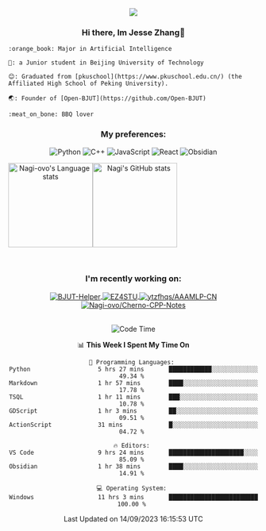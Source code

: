 <div align="center">
  <img src="/assets/gif.webp" style="max-width: 100%; height: auto;">

   ### Hi there, Im Jesse Zhang👋
   
  <div align="left">
    
  
    :orange_book: Major in Artificial Intelligence
    
    🔬: a Junior student in Beijing University of Technology
    
    😊: Graduated from [pkuschool](https://www.pkuschool.edu.cn/) (the Affiliated High School of Peking University).
    
    🌏: Founder of [Open-BJUT](https://github.com/Open-BJUT)
    
    :meat_on_bone: BBQ lover
    
  </div>
  
### My preferences:
![Python](https://img.shields.io/badge/python-3670A0?style=for-the-badge&logo=python&logoColor=ffdd54)
![C++](https://img.shields.io/badge/c++-%2300599C.svg?style=for-the-badge&logo=c%2B%2B&logoColor=white)
![JavaScript](https://img.shields.io/badge/javascript-%23323330.svg?style=for-the-badge&logo=javascript&logoColor=%23F7DF1E)
![React](https://img.shields.io/badge/react-%2320232a.svg?style=for-the-badge&logo=react&logoColor=%2361DAFB)
![Obsidian](https://img.shields.io/badge/Obsidian-%23483699.svg?style=for-the-badge&logo=obsidian&logoColor=white)
 <!-- ![Docker](https://img.shields.io/badge/docker-%230db7ed.svg?style=for-the-badge&logo=docker&logoColor=white) -->


<div style="display:flex; flex-wrap:wrap; height: 200px;">
  <img height="170" src="https://github-readme-stats-git-main-nagi-ovo.vercel.app/api/top-langs/?username=Nagi-ovo&hide=css,scss,html,java,typescript&layout=compact&card_width=345&card_height=400" alt="Nagi-ovo's Language stats">
  <img height="170" src="https://github-readme-stats-git-main-nagi-ovo.vercel.app/api?username=Nagi-ovo&show_icons=true&theme=radical&orgs=Open-BJUT" alt="Nagi's GitHub stats">
</div>

### I'm recently working on:</a>

 <div>
<a href="https://github.com/Open-BJUT/BJUT-Helper">
  <img align="center" src="https://github-readme-stats-git-main-nagi-ovo.vercel.app/api/pin/?username=Nagi-ovo&repo=BJUT-Helper" alt="BJUT-Helper">
</a>
<a href="https://github.com/Nagi-ovo/EZ4STU">
  <img align="center" src="https://github-readme-stats-git-main-nagi-ovo.vercel.app/api/pin/?username=Nagi-ovo&repo=EZ4STU" alt="EZ4STU">
</a>  
<a href="https://github.com/ytzfhqs/AAAMLP-CN">
  <img align="center" src="https://github-readme-stats-git-main-nagi-ovo.vercel.app/api/pin/?username=ytzfhqs&repo=AAAMLP-CN&show_owner=true" alt="ytzfhqs/AAAMLP-CN">
</a>  
<a href="https://github.com/Nagi-ovo/Cherno-CPP-Notes">
  <img align="center" src="https://github-readme-stats-git-main-nagi-ovo.vercel.app/api/pin/?username=Nagi-ovo&repo=Cherno-CPP-Notes"  alt="Nagi-ovo/Cherno-CPP-Notes">
</a>  
</div>

<br />

<!--START_SECTION:waka-->
![Code Time](http://img.shields.io/badge/Code%20Time-193%20hrs%2011%20mins-blue)

📊 **This Week I Spent My Time On** 

```text
💬 Programming Languages: 
Python                   5 hrs 27 mins       ████████████░░░░░░░░░░░░░   49.34 % 
Markdown                 1 hr 57 mins        ████░░░░░░░░░░░░░░░░░░░░░   17.78 % 
TSQL                     1 hr 11 mins        ███░░░░░░░░░░░░░░░░░░░░░░   10.78 % 
GDScript                 1 hr 3 mins         ██░░░░░░░░░░░░░░░░░░░░░░░   09.51 % 
ActionScript             31 mins             █░░░░░░░░░░░░░░░░░░░░░░░░   04.72 % 

🔥 Editors: 
VS Code                  9 hrs 24 mins       █████████████████████░░░░   85.09 % 
Obsidian                 1 hr 38 mins        ████░░░░░░░░░░░░░░░░░░░░░   14.91 % 

💻 Operating System: 
Windows                  11 hrs 3 mins       █████████████████████████   100.00 % 
```


 Last Updated on 14/09/2023 16:15:53 UTC
<!--END_SECTION:waka-->

</div>









